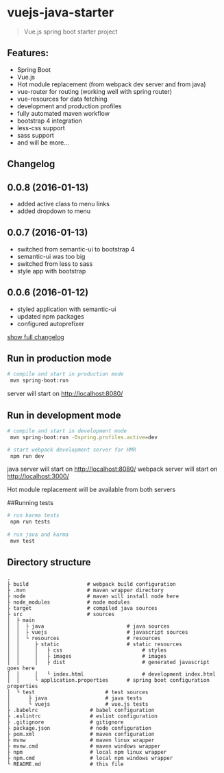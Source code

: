 # vuejs-java-starter

> Vue.js spring boot starter project

## Features:
* Spring Boot
* Vue.js
* Hot module replacement (from webpack dev server and from java)
* vue-router for routing (working well with spring router)
* vue-resources for data fetching
* development and production profiles
* fully automated maven workflow
* bootstrap 4 integration
* less-css support
* sass support
* and will be more...

## Changelog

## 0.0.8 (2016-01-13)

* added active class to menu links
* added dropdown to menu

## 0.0.7 (2016-01-13)

* switched from semantic-ui to bootstrap 4
* semantic-ui was too big
* switched from less to sass
* style app with bootstrap

## 0.0.6 (2016-01-12)

* styled application with semantic-ui
* updated npm packages
* configured autoprefixer


[show full changelog](CHANGELOG.md)

## Run in production mode

``` bash
# compile and start in production mode
 mvn spring-boot:run
```

server will start on [http://localhost:8080/](http://localhost:8080/)

## Run in development mode

``` bash
# compile and start in development mode
 mvn spring-boot:run -Dspring.profiles.active=dev

# start webpack development server for HMR
 npm run dev
```

java server will start on [http://localhost:8080/](http://localhost:8080/)
webpack server will start on [http://localhost:3000/](http://localhost:3000/)

Hot module replacement will be available from both servers

##Running tests

``` bash
# run karma tests
 npm run tests
 
# run java and karma
 mvn test
```

## Directory structure

```
.
├ build                   # webpack build configuration
├ .mvn                    # maven wrapper directory
├ node                    # maven will install node here
├ node_modules            # node modules
├ target                  # compiled java sources
├ src                     # sources
│  ├ main                 
│  │  ├ java                           # java sources
│  │  ├ vuejs                          # javascript sources
│  │  └ resources                      # resources
│  │     ├ static                      # static resources
│  │     │   ├ css                          # styles
│  │     │   ├ images                       # images
│  │     │   ├ dist                         # generated javascript goes here
│  │     │   └ index.html                   # development index.html
│  │     └ application.properties      # spring boot configuration properties
│  └ test                       # test sources
│      ├ java                   # java tests
│      └ vuejs                  # vue.js tests
├ .babelrc                 # babel configuration
├ .eslintrc                # eslint configuration
├ .gitignore               # gitignore
├ package.json             # node configuration
├ pom.xml                  # maven configuration 
├ mvnw                     # maven linux wrapper
├ mvnw.cmd                 # maven windows wrapper
├ npm                      # local npm linux wrapper
├ npm.cmd                  # local npm windows wrapper
└ README.md                # this file
```
